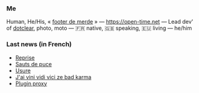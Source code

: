 ### Me

Human, He/His, « [footer de merde](https://open-time.net/post/2013/07/17/La-veritable-histoire-du-Footer-de-merde-) » — https://open-time.net — Lead dev' of [dotclear](https://git.dotclear.org/dev/dotclear), photo, moto — 🇫🇷 native, 🇬🇧 speaking, 🇪🇺 living — he/him

### Last news (in French)

<!-- BLOG-POST-LIST:START -->
- [Reprise](https://open-time.net/post/2022/08/29/Reprise)
- [Sauts de puce](https://open-time.net/post/2022/08/28/Sauts-de-puce)
- [Usure](https://open-time.net/post/2022/08/27/Usure)
- [J&#39;ai vini vidi vici ze bad karma](https://open-time.net/post/2022/08/26/J-ai-vini-vidi-vici-ze-bad-karma)
- [Plugin proxy](https://open-time.net/post/2022/08/25/Plugin-proxy)
<!-- BLOG-POST-LIST:END -->
